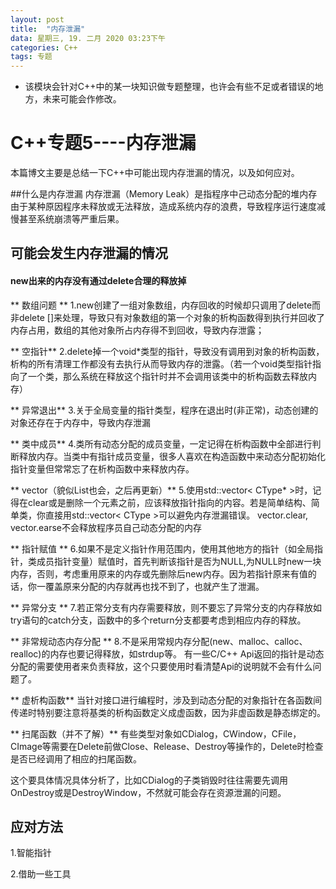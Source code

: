 ```yaml
---
layout: post
title:  "内存泄漏"
data: 星期三, 19. 二月 2020 03:23下午 
categories: C++
tags: 专题
---
```

* 该模块会针对C++中的某一块知识做专题整理，也许会有些不足或者错误的地方，未来可能会作修改。

# C++专题5----内存泄漏

本篇博文主要是总结一下C++中可能出现内存泄漏的情况，以及如何应对。

##什么是内存泄漏
内存泄漏（Memory Leak）是指程序中己动态分配的堆内存由于某种原因程序未释放或无法释放，造成系统内存的浪费，导致程序运行速度减慢甚至系统崩溃等严重后果。

## 可能会发生内存泄漏的情况

#### new出来的内存没有通过delete合理的释放掉
** 数组问题 **
1.new创建了一组对象数组，内存回收的时候却只调用了delete而非delete []来处理，导致只有对象数组的第一个对象的析构函数得到执行并回收了内存占用，数组的其他对象所占内存得不到回收，导致内存泄露；

** 空指针**
2.delete掉一个void*类型的指针，导致没有调用到对象的析构函数，析构的所有清理工作都没有去执行从而导致内存的泄露。（若一个void类型指针指向了一个类，那么系统在释放这个指针时并不会调用该类中的析构函数去释放内存）

** 异常退出**
3.关于全局变量的指针类型，程序在退出时(非正常)，动态创建的对象还存在于内存中，导致内存泄漏

** 类中成员**
4.类所有动态分配的成员变量，一定记得在析构函数中全部进行判断释放内存。当类中有指针成员变量，很多人喜欢在构造函数中来动态分配初始化指针变量但常常忘了在析构函数中来释放内存。

** vector（貌似List也会，之后再更新）**
5.使用std::vector< CType* >时，记得在clear或是删除一个元素之前，应该释放指针指向的内容。若是简单结构、简单类，你直接用std::vector< CType >可以避免内存泄漏错误。 vector.clear, vector.earse不会释放程序员自己动态分配的内存

** 指针赋值 **
6.如果不是定义指针作用范围内，使用其他地方的指针（如全局指针，类成员指针变量）赋值时，首先判断该指针是否为NULL,为NULL时new一块内存，否则，考虑重用原来的内存或先删除后new内存。因为若指针原来有值的话，你一覆盖原来分配的内存就再也找不到了，也就产生了泄漏。

** 异常分支 **
7.若正常分支有内存需要释放，则不要忘了异常分支的内存释放如try语句的catch分支，函数中的多个return分支都要考虑到相应内存的释放。 

** 非常规动态内存分配 **
8.不是采用常规内存分配(new、malloc、calloc、realloc)的内存也要记得释放，如strdup等。 有一些C/C++ Api返回的指针是动态分配的需要使用者来负责释放，这个只要使用时看清楚Api的说明就不会有什么问题了。 

** 虚析构函数**
当针对接口进行编程时，涉及到动态分配的对象指针在各函数间传递时特别要注意将基类的析构函数定义成虚函数，因为非虚函数是静态绑定的。

** 扫尾函数（并不了解）**
有些类型对象如CDialog，CWindow，CFile，CImage等需要在Delete前做Close、Release、Destroy等操作的，Delete时检查是否已经调用了相应的扫尾函数。

这个要具体情况具体分析了，比如CDialog的子类销毁时往往需要先调用OnDestroy或是DestroyWindow，不然就可能会存在资源泄漏的问题。


## 应对方法
1.智能指针

2.借助一些工具






